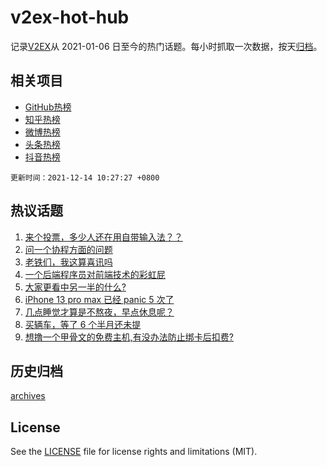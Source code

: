 # v2ex-hot-hub

 记录[V2EX](https://www.v2ex.com/)从 2021-01-06 日至今的热门话题。每小时抓取一次数据，按天[归档](archives)。
 
 ## 相关项目

- [GitHub热榜](https://github.com/lonnyzhang423/github-hot-hub)
- [知乎热榜](https://github.com/lonnyzhang423/zhihu-hot-hub)
- [微博热榜](https://github.com/lonnyzhang423/weibo-hot-hub)
- [头条热榜](https://github.com/lonnyzhang423/toutiao-hot-hub)
- [抖音热榜](https://github.com/lonnyzhang423/douyin-hot-hub)


 `更新时间：2021-12-14 10:27:27 +0800`

## 热议话题

1. [来个投票，多少人还在用自带输入法？？](https://www.v2ex.com/t/821922)
1. [问一个协程方面的问题](https://www.v2ex.com/t/821871)
1. [老铁们，我这算喜讯吗](https://www.v2ex.com/t/821977)
1. [一个后端程序员对前端技术的彩虹屁](https://www.v2ex.com/t/821809)
1. [大家更看中另一半的什么?](https://www.v2ex.com/t/822017)
1. [iPhone 13 pro max 已经 panic 5 次了](https://www.v2ex.com/t/821797)
1. [几点睡觉才算是不熬夜，早点休息呢？](https://www.v2ex.com/t/821903)
1. [买辆车，等了 6 个半月还未提](https://www.v2ex.com/t/822035)
1. [想撸一个甲骨文的免费主机,有没办法防止绑卡后扣费?](https://www.v2ex.com/t/821937)

## 历史归档

[archives](archives)

## License

See the [LICENSE](LICENSE) file for license rights and limitations (MIT).
